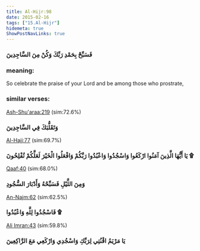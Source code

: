 ```yaml
---
title: Al-Hijr:98
date: 2015-02-16
tags: ["15.Al-Hijr"]
hidemeta: true 
ShowPostNavLinks: true 
---
```

### فَسَبِّحْ بِحَمْدِ رَبِّكَ وَكُنْ مِنَ السَّاجِدِينَ
### meaning: 
So celebrate the praise of your Lord and be among those who prostrate,
### similar verses: 

[Ash-Shu'araa:219](/26/219) (sim:72.6%)

### وَتَقَلُّبَكَ فِي السَّاجِدِينَ

[Al-Hajj:77](/22/77) (sim:69.7%)

### يَا أَيُّهَا الَّذِينَ آمَنُوا ارْكَعُوا وَاسْجُدُوا وَاعْبُدُوا رَبَّكُمْ وَافْعَلُوا الْخَيْرَ لَعَلَّكُمْ تُفْلِحُونَ ۩

[Qaaf:40](/50/40) (sim:68.0%)

### وَمِنَ اللَّيْلِ فَسَبِّحْهُ وَأَدْبَارَ السُّجُودِ

[An-Najm:62](/53/62) (sim:62.5%)

### فَاسْجُدُوا لِلَّهِ وَاعْبُدُوا ۩

[Ali Imran:43](/3/43) (sim:59.8%)

### يَا مَرْيَمُ اقْنُتِي لِرَبِّكِ وَاسْجُدِي وَارْكَعِي مَعَ الرَّاكِعِينَ
